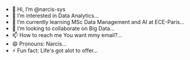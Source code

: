 - 👋 Hi, I’m @narcis-sys
- 👀 I’m interested in Data Analytics...
- 🌱 I’m currently learning MSc Data Management and AI at ECE-Paris...
- 💞️ I’m looking to collaborate on Big Data...
- 📫 How to reach me You want mmy email?...
- 😄 Pronouns: Narcis...
- ⚡ Fun fact: Life's got alot to offer...

<!---
narcis-sys/narcis-sys is a ✨ special ✨ repository because its `README.md` (this file) appears on your GitHub profile.
You can click the Preview link to take a look at your changes.
--->
